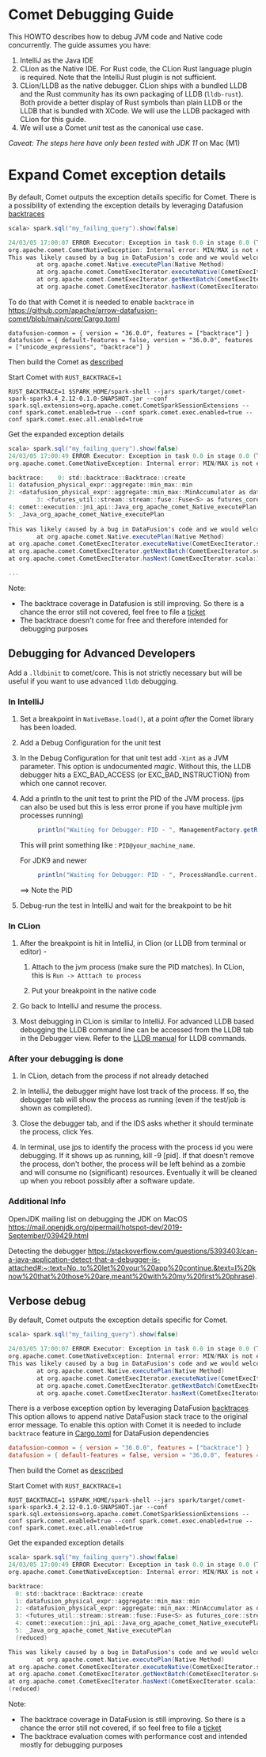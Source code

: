 <!--
Licensed to the Apache Software Foundation (ASF) under one
or more contributor license agreements.  See the NOTICE file
distributed with this work for additional information
regarding copyright ownership.  The ASF licenses this file
to you under the Apache License, Version 2.0 (the
"License"); you may not use this file except in compliance
with the License.  You may obtain a copy of the License at

  http://www.apache.org/licenses/LICENSE-2.0

Unless required by applicable law or agreed to in writing,
software distributed under the License is distributed on an
"AS IS" BASIS, WITHOUT WARRANTIES OR CONDITIONS OF ANY
KIND, either express or implied.  See the License for the
specific language governing permissions and limitations
under the License.
-->

# Comet Debugging Guide

This HOWTO describes how to debug JVM code and Native code concurrently. The guide assumes you have:

1. IntelliJ as the Java IDE
2. CLion as the Native IDE. For Rust code, the CLion Rust language plugin is required. Note that the
   IntelliJ Rust plugin is not sufficient.
3. CLion/LLDB as the native debugger. CLion ships with a bundled LLDB and the Rust community has
   its own packaging of LLDB (`lldb-rust`). Both provide a better display of Rust symbols than plain
   LLDB or the LLDB that is bundled with XCode. We will use the LLDB packaged with CLion for this guide.
4. We will use a Comet _unit_ test as the canonical use case.

_Caveat: The steps here have only been tested with JDK 11_ on Mac (M1)

# Expand Comet exception details
By default, Comet outputs the exception details specific for Comet. There is a possibility of extending the exception
details by leveraging Datafusion [backtraces](https://arrow.apache.org/datafusion/user-guide/example-usage.html#enable-backtraces)

```scala
scala> spark.sql("my_failing_query").show(false)

24/03/05 17:00:07 ERROR Executor: Exception in task 0.0 in stage 0.0 (TID 0)/ 1]
org.apache.comet.CometNativeException: Internal error: MIN/MAX is not expected to receive scalars of incompatible types (Date32("NULL"), Int32(15901)).
This was likely caused by a bug in DataFusion's code and we would welcome that you file an bug report in our issue tracker
        at org.apache.comet.Native.executePlan(Native Method)
        at org.apache.comet.CometExecIterator.executeNative(CometExecIterator.scala:65)
        at org.apache.comet.CometExecIterator.getNextBatch(CometExecIterator.scala:111)
        at org.apache.comet.CometExecIterator.hasNext(CometExecIterator.scala:126)

```
To do that with Comet it is needed to enable `backtrace` in  https://github.com/apache/arrow-datafusion-comet/blob/main/core/Cargo.toml

```
datafusion-common = { version = "36.0.0", features = ["backtrace"] }
datafusion = { default-features = false, version = "36.0.0", features = ["unicode_expressions", "backtrace"] }
```

Then build the Comet as [described](https://github.com/apache/arrow-datafusion-comet/blob/main/README.md#getting-started)

Start Comet with `RUST_BACKTRACE=1`

```commandline
RUST_BACKTRACE=1 $SPARK_HOME/spark-shell --jars spark/target/comet-spark-spark3.4_2.12-0.1.0-SNAPSHOT.jar --conf spark.sql.extensions=org.apache.comet.CometSparkSessionExtensions --conf spark.comet.enabled=true --conf spark.comet.exec.enabled=true --conf spark.comet.exec.all.enabled=true
```

Get the expanded exception details
```scala
scala> spark.sql("my_failing_query").show(false)
24/03/05 17:00:49 ERROR Executor: Exception in task 0.0 in stage 0.0 (TID 0)
org.apache.comet.CometNativeException: Internal error: MIN/MAX is not expected to receive scalars of incompatible types (Date32("NULL"), Int32(15901))

backtrace:    0: std::backtrace::Backtrace::create
1: datafusion_physical_expr::aggregate::min_max::min
2: <datafusion_physical_expr::aggregate::min_max::MinAccumulator as datafusion_expr::accumulator::Accumulator>::update_batch
        3: <futures_util::stream::stream::fuse::Fuse<S> as futures_core::stream::Stream>::poll_next
4: comet::execution::jni_api::Java_org_apache_comet_Native_executePlan::{{closure}}
5: _Java_org_apache_comet_Native_executePlan
.
This was likely caused by a bug in DataFusion's code and we would welcome that you file an bug report in our issue tracker
        at org.apache.comet.Native.executePlan(Native Method)
at org.apache.comet.CometExecIterator.executeNative(CometExecIterator.scala:65)
at org.apache.comet.CometExecIterator.getNextBatch(CometExecIterator.scala:111)
at org.apache.comet.CometExecIterator.hasNext(CometExecIterator.scala:126)

...
```
Note: 
- The backtrace coverage in Datafusion is still improving. So there is a chance the error still not covered, feel free to file a [ticket](https://github.com/apache/arrow-datafusion/issues)
- The backtrace doesn't come for free and therefore intended for debugging purposes

## Debugging for Advanced Developers

Add a `.lldbinit` to comet/core. This is not strictly necessary but will be useful if you want to
use advanced `lldb` debugging.

### In IntelliJ

1. Set a breakpoint in `NativeBase.load()`, at a point _after_ the Comet library has been loaded.

1. Add a Debug Configuration for the unit test

1. In the Debug Configuration for that unit test add `-Xint` as a JVM parameter. This option is
   undocumented _magic_. Without this, the LLDB debugger hits a EXC_BAD_ACCESS (or EXC_BAD_INSTRUCTION) from
   which one cannot recover.

1. Add a println to the unit test to print the PID of the JVM process. (jps can also be used but this is less error prone if you have multiple jvm processes running)

   ```scala
        println("Waiting for Debugger: PID - ", ManagementFactory.getRuntimeMXBean().getName())
   ```

   This will print something like : `PID@your_machine_name`.

   For JDK9 and newer

   ```scala
        println("Waiting for Debugger: PID - ", ProcessHandle.current.pid)
   ```

   ==> Note the PID

1. Debug-run the test in IntelliJ and wait for the breakpoint to be hit

### In CLion

1. After the breakpoint is hit in IntelliJ, in Clion (or LLDB from terminal or editor) -

   1. Attach to the jvm process (make sure the PID matches). In CLion, this is `Run -> Atttach to process`

   1. Put your breakpoint in the native code

1. Go back to IntelliJ and resume the process.

1. Most debugging in CLion is similar to IntelliJ. For advanced LLDB based debugging the LLDB command line can be accessed from the LLDB tab in the Debugger view. Refer to the [LLDB manual](https://lldb.llvm.org/use/tutorial.html) for LLDB commands.

### After your debugging is done

1. In CLion, detach from the process if not already detached

2. In IntelliJ, the debugger might have lost track of the process. If so, the debugger tab
   will show the process as running (even if the test/job is shown as completed).

3. Close the debugger tab, and if the IDS asks whether it should terminate the process,
   click Yes.

4. In terminal, use jps to identify the process with the process id you were debugging. If
   it shows up as running, kill -9 [pid]. If that doesn't remove the process, don't bother,
   the process will be left behind as a zombie and will consume no (significant) resources.
   Eventually it will be cleaned up when you reboot possibly after a software update.

### Additional Info

OpenJDK mailing list on debugging the JDK on MacOS
<https://mail.openjdk.org/pipermail/hotspot-dev/2019-September/039429.html>

Detecting the debugger
<https://stackoverflow.com/questions/5393403/can-a-java-application-detect-that-a-debugger-is-attached#:~:text=No.,to%20let%20your%20app%20continue.&text=I%20know%20that%20those%20are,meant%20with%20my%20first%20phrase>).

## Verbose debug

By default, Comet outputs the exception details specific for Comet.

```scala
scala> spark.sql("my_failing_query").show(false)

24/03/05 17:00:07 ERROR Executor: Exception in task 0.0 in stage 0.0 (TID 0)/ 1]
org.apache.comet.CometNativeException: Internal error: MIN/MAX is not expected to receive scalars of incompatible types (Date32("NULL"), Int32(15901)).
This was likely caused by a bug in DataFusion's code and we would welcome that you file an bug report in our issue tracker
        at org.apache.comet.Native.executePlan(Native Method)
        at org.apache.comet.CometExecIterator.executeNative(CometExecIterator.scala:65)
        at org.apache.comet.CometExecIterator.getNextBatch(CometExecIterator.scala:111)
        at org.apache.comet.CometExecIterator.hasNext(CometExecIterator.scala:126)

```

There is a verbose exception option by leveraging DataFusion [backtraces](https://arrow.apache.org/datafusion/user-guide/example-usage.html#enable-backtraces)
This option allows to append native DataFusion stack trace to the original error message.
To enable this option with Comet it is needed to include `backtrace` feature in [Cargo.toml](https://github.com/apache/arrow-datafusion-comet/blob/main/core/Cargo.toml) for DataFusion dependencies

```toml
datafusion-common = { version = "36.0.0", features = ["backtrace"] }
datafusion = { default-features = false, version = "36.0.0", features = ["unicode_expressions", "backtrace"] }
```

Then build the Comet as [described](https://github.com/apache/arrow-datafusion-comet/blob/main/README.md#getting-started)

Start Comet with `RUST_BACKTRACE=1`

```console
RUST_BACKTRACE=1 $SPARK_HOME/spark-shell --jars spark/target/comet-spark-spark3.4_2.12-0.1.0-SNAPSHOT.jar --conf spark.sql.extensions=org.apache.comet.CometSparkSessionExtensions --conf spark.comet.enabled=true --conf spark.comet.exec.enabled=true --conf spark.comet.exec.all.enabled=true
```

Get the expanded exception details

```scala
scala> spark.sql("my_failing_query").show(false)
24/03/05 17:00:49 ERROR Executor: Exception in task 0.0 in stage 0.0 (TID 0)
org.apache.comet.CometNativeException: Internal error: MIN/MAX is not expected to receive scalars of incompatible types (Date32("NULL"), Int32(15901))

backtrace:
  0: std::backtrace::Backtrace::create
  1: datafusion_physical_expr::aggregate::min_max::min
  2: <datafusion_physical_expr::aggregate::min_max::MinAccumulator as datafusion_expr::accumulator::Accumulator>::update_batch
  3: <futures_util::stream::stream::fuse::Fuse<S> as futures_core::stream::Stream>::poll_next
  4: comet::execution::jni_api::Java_org_apache_comet_Native_executePlan::{{closure}}
  5: _Java_org_apache_comet_Native_executePlan
  (reduced)

This was likely caused by a bug in DataFusion's code and we would welcome that you file an bug report in our issue tracker
        at org.apache.comet.Native.executePlan(Native Method)
at org.apache.comet.CometExecIterator.executeNative(CometExecIterator.scala:65)
at org.apache.comet.CometExecIterator.getNextBatch(CometExecIterator.scala:111)
at org.apache.comet.CometExecIterator.hasNext(CometExecIterator.scala:126)
(reduced)

```

Note:

- The backtrace coverage in DataFusion is still improving. So there is a chance the error still not covered, if so feel free to file a [ticket](https://github.com/apache/arrow-datafusion/issues)
- The backtrace evaluation comes with performance cost and intended mostly for debugging purposes
